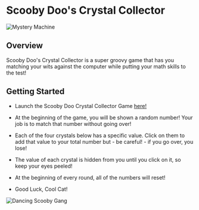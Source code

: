 # Scooby Doo's Crystal Collector

![Mystery Machine](https://media.giphy.com/media/12tgtbqxqNIpEY/giphy.gif)

## Overview

Scooby Doo's Crystal Collector is a super groovy game that has you matching your wits against the computer while putting your math skills to the test!

## Getting Started

* Launch the Scooby Doo Crystal Collector Game [here!] 

* At the beginning of the game, you will be shown a random number! Your job is to match that number without going over!

* Each of the four crystals below has a specific value. Click on them to add that value to your total number but - be careful! - if you go over, you lose!

* The value of each crystal is hidden from you until you click on it, so keep your eyes peeled!

* At the beginning of every round, all of the numbers will reset!

* Good Luck, Cool Cat!


![Dancing Scooby Gang](https://media.giphy.com/media/u6C3pBu1dWwYo/giphy.gif)

[here!]: https://njedic.github.io/Crystal-Collector/
